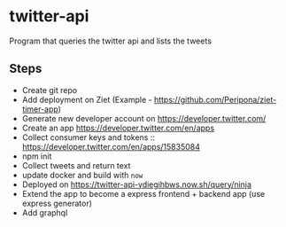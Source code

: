 # twitter-api
Program that queries the twitter api and lists the tweets

## Steps 

* Create git repo 
* Add deployment on Ziet (Example - https://github.com/Peripona/ziet-timer-app)
* Generate new developer account on https://developer.twitter.com/
* Create an app https://developer.twitter.com/en/apps
* Collect consumer keys and tokens :: https://developer.twitter.com/en/apps/15835084
* npm init 
* Collect tweets and return text
* update docker and build with `now`
* Deployed on https://twitter-api-ydiegihbws.now.sh/query/ninja
* Extend the app to become a express frontend + backend app (use express generator)
* Add graphql